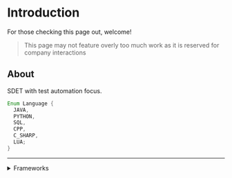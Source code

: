 # Introduction

For those checking this page out, welcome!

> This page may not feature overly too much work as it is reserved for company interactions

## About

SDET with test automation focus.

```java
Enum Language {
  JAVA,
  PYTHON,
  SQL,
  CPP,
  C_SHARP,
  LUA;
}
```

---

<details><summary>Frameworks</summary>

```java

Enum Framework {
  SPRING_BOOT,
  JUNIT,
  SELENIUM,
  MOCKITO,
  POWERMOCK,
  CUCUMBER_GHERKIN;
}
```

</details>
